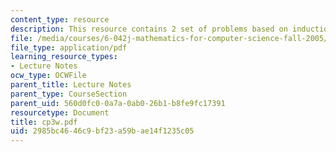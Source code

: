 ```yaml
---
content_type: resource
description: This resource contains 2 set of problems based on induction I.
file: /media/courses/6-042j-mathematics-for-computer-science-fall-2005/2985bc4646c9bf23a59bae14f1235c05_cp3w.pdf
file_type: application/pdf
learning_resource_types:
- Lecture Notes
ocw_type: OCWFile
parent_title: Lecture Notes
parent_type: CourseSection
parent_uid: 560d0fc0-0a7a-0ab0-26b1-b8fe9fc17391
resourcetype: Document
title: cp3w.pdf
uid: 2985bc46-46c9-bf23-a59b-ae14f1235c05
---
```

